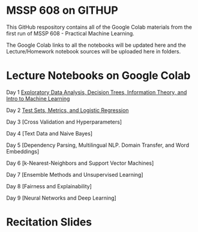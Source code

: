 # MSSP 608 on GITHUP
This GitHub respository contains all of the Google Colab materials from the first run of MSSP 608 - Practical Machine Learning. 

The Google Colab links to all the notebooks will be updated here and the Lecture/Homework notebook sources will be uploaded here in folders.

# Lecture Notebooks on Google Colab

Day 1 [Exploratory Data Analysis, Decision Trees, Information Theory, and Intro to Machine Learning](https://colab.research.google.com/drive/1YECWtHV2N3y4MlcpezYZ_1eIElNASLiE?usp=sharing)

Day 2 [Test Sets, Metrics, and Logistic Regression](https://colab.research.google.com/drive/1-xtDhd65OxMGO-RRCuiGiHIYmw2CV6bX?usp=sharing)

Day 3 [Cross Validation and Hyperparameters]

Day 4 [Text Data and Naive Bayes]

Day 5 [Dependency Parsing, Multilingual NLP. Domain Transfer, and Word Embeddings]

Day 6 [k-Nearest-Neighbors and Support Vector Machines]

Day 7 [Ensemble Methods and Unsupervised Learning]

Day 8 [Fairness and Explainability]

Day 9 [Neural Networks and Deep Learning]

# Recitation Slides
